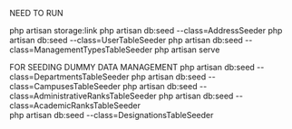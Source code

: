 NEED TO RUN

php artisan storage:link
php artisan db:seed --class=AddressSeeder
php artisan db:seed --class=UserTableSeeder
php artisan db:seed --class=ManagementTypesTableSeeder
php artisan serve

FOR SEEDING DUMMY DATA MANAGEMENT
php artisan db:seed --class=DepartmentsTableSeeder
php artisan db:seed --class=CampusesTableSeeder
php artisan db:seed --class=AdministrativeRanksTableSeeder
php artisan db:seed --class=AcademicRanksTableSeeder      
php artisan db:seed --class=DesignationsTableSeeder